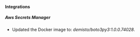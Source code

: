 #### Integrations
##### Aws Secrets Manager
- Updated the Docker image to: *demisto/boto3py3:1.0.0.74028*.
